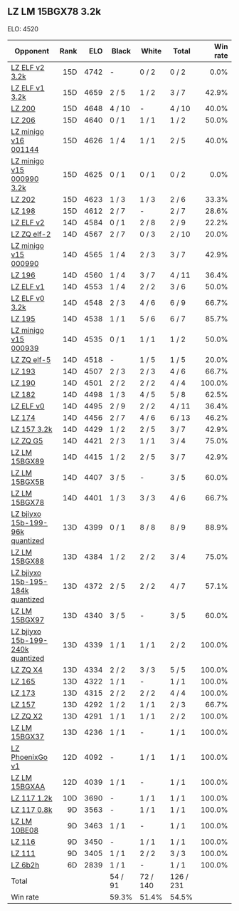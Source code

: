 ## LZ LM 15BGX78 3.2k ##

ELO: 4520

Opponent | Rank | ELO | Black | White | Total | Win rate
---------|-----:|----:|-------|-------|-------|-------:
[LZ ELF v2 3.2k](LZ%20ELF%20v2%203.2k.md) | 15D | 4742 | - | 0 / 2 | 0 / 2 | 0.0%
[LZ ELF v1 3.2k](LZ%20ELF%20v1%203.2k.md) | 15D | 4659 | 2 / 5 | 1 / 2 | 3 / 7 | 42.9%
[LZ 200](LZ%20200.md) | 15D | 4648 | 4 / 10 | - | 4 / 10 | 40.0%
[LZ 206](LZ%20206.md) | 15D | 4640 | 0 / 1 | 1 / 1 | 1 / 2 | 50.0%
[LZ minigo v16 001144](LZ%20minigo%20v16%20001144.md) | 15D | 4626 | 1 / 4 | 1 / 1 | 2 / 5 | 40.0%
[LZ minigo v15 000990 3.2k](LZ%20minigo%20v15%20000990%203.2k.md) | 15D | 4625 | 0 / 1 | 0 / 1 | 0 / 2 | 0.0%
[LZ 202](LZ%20202.md) | 15D | 4623 | 1 / 3 | 1 / 3 | 2 / 6 | 33.3%
[LZ 198](LZ%20198.md) | 15D | 4612 | 2 / 7 | - | 2 / 7 | 28.6%
[LZ ELF v2](LZ%20ELF%20v2.md) | 14D | 4584 | 0 / 1 | 2 / 8 | 2 / 9 | 22.2%
[LZ ZQ elf-2](LZ%20ZQ%20elf-2.md) | 14D | 4567 | 2 / 7 | 0 / 3 | 2 / 10 | 20.0%
[LZ minigo v15 000990](LZ%20minigo%20v15%20000990.md) | 14D | 4565 | 1 / 4 | 2 / 3 | 3 / 7 | 42.9%
[LZ 196](LZ%20196.md) | 14D | 4560 | 1 / 4 | 3 / 7 | 4 / 11 | 36.4%
[LZ ELF v1](LZ%20ELF%20v1.md) | 14D | 4553 | 1 / 4 | 2 / 2 | 3 / 6 | 50.0%
[LZ ELF v0 3.2k](LZ%20ELF%20v0%203.2k.md) | 14D | 4548 | 2 / 3 | 4 / 6 | 6 / 9 | 66.7%
[LZ 195](LZ%20195.md) | 14D | 4538 | 1 / 1 | 5 / 6 | 6 / 7 | 85.7%
[LZ minigo v15 000939](LZ%20minigo%20v15%20000939.md) | 14D | 4535 | 0 / 1 | 1 / 1 | 1 / 2 | 50.0%
[LZ ZQ elf-5](LZ%20ZQ%20elf-5.md) | 14D | 4518 | - | 1 / 5 | 1 / 5 | 20.0%
[LZ 193](LZ%20193.md) | 14D | 4507 | 2 / 3 | 2 / 3 | 4 / 6 | 66.7%
[LZ 190](LZ%20190.md) | 14D | 4501 | 2 / 2 | 2 / 2 | 4 / 4 | 100.0%
[LZ 182](LZ%20182.md) | 14D | 4498 | 1 / 3 | 4 / 5 | 5 / 8 | 62.5%
[LZ ELF v0](LZ%20ELF%20v0.md) | 14D | 4495 | 2 / 9 | 2 / 2 | 4 / 11 | 36.4%
[LZ 174](LZ%20174.md) | 14D | 4456 | 2 / 7 | 4 / 6 | 6 / 13 | 46.2%
[LZ 157 3.2k](LZ%20157%203.2k.md) | 14D | 4429 | 1 / 2 | 2 / 5 | 3 / 7 | 42.9%
[LZ ZQ G5](LZ%20ZQ%20G5.md) | 14D | 4421 | 2 / 3 | 1 / 1 | 3 / 4 | 75.0%
[LZ LM 15BGX89](LZ%20LM%2015BGX89.md) | 14D | 4415 | 1 / 2 | 2 / 5 | 3 / 7 | 42.9%
[LZ LM 15BGX5B](LZ%20LM%2015BGX5B.md) | 14D | 4407 | 3 / 5 | - | 3 / 5 | 60.0%
[LZ LM 15BGX78](LZ%20LM%2015BGX78.md) | 14D | 4401 | 1 / 3 | 3 / 3 | 4 / 6 | 66.7%
[LZ bjiyxo 15b-199-96k quantized](LZ%20bjiyxo%2015b-199-96k%20quantized.md) | 13D | 4399 | 0 / 1 | 8 / 8 | 8 / 9 | 88.9%
[LZ LM 15BGX88](LZ%20LM%2015BGX88.md) | 13D | 4384 | 1 / 2 | 2 / 2 | 3 / 4 | 75.0%
[LZ bjiyxo 15b-195-184k quantized](LZ%20bjiyxo%2015b-195-184k%20quantized.md) | 13D | 4372 | 2 / 5 | 2 / 2 | 4 / 7 | 57.1%
[LZ LM 15BGX97](LZ%20LM%2015BGX97.md) | 13D | 4340 | 3 / 5 | - | 3 / 5 | 60.0%
[LZ bjiyxo 15b-199-240k quantized](LZ%20bjiyxo%2015b-199-240k%20quantized.md) | 13D | 4339 | 1 / 1 | 1 / 1 | 2 / 2 | 100.0%
[LZ ZQ X4](LZ%20ZQ%20X4.md) | 13D | 4334 | 2 / 2 | 3 / 3 | 5 / 5 | 100.0%
[LZ 165](LZ%20165.md) | 13D | 4322 | 1 / 1 | - | 1 / 1 | 100.0%
[LZ 173](LZ%20173.md) | 13D | 4315 | 2 / 2 | 2 / 2 | 4 / 4 | 100.0%
[LZ 157](LZ%20157.md) | 13D | 4292 | 1 / 2 | 1 / 1 | 2 / 3 | 66.7%
[LZ ZQ X2](LZ%20ZQ%20X2.md) | 13D | 4291 | 1 / 1 | 1 / 1 | 2 / 2 | 100.0%
[LZ LM 15BGX37](LZ%20LM%2015BGX37.md) | 13D | 4236 | 1 / 1 | - | 1 / 1 | 100.0%
[LZ PhoenixGo v1](LZ%20PhoenixGo%20v1.md) | 12D | 4092 | - | 1 / 1 | 1 / 1 | 100.0%
[LZ LM 15BGXAA](LZ%20LM%2015BGXAA.md) | 12D | 4039 | 1 / 1 | - | 1 / 1 | 100.0%
[LZ 117 1.2k](LZ%20117%201.2k.md) | 10D | 3690 | - | 1 / 1 | 1 / 1 | 100.0%
[LZ 117 0.8k](LZ%20117%200.8k.md) | 9D | 3563 | - | 1 / 1 | 1 / 1 | 100.0%
[LZ LM 10BE08](LZ%20LM%2010BE08.md) | 9D | 3463 | 1 / 1 | - | 1 / 1 | 100.0%
[LZ 116](LZ%20116.md) | 9D | 3450 | - | 1 / 1 | 1 / 1 | 100.0%
[LZ 111](LZ%20111.md) | 9D | 3405 | 1 / 1 | 2 / 2 | 3 / 3 | 100.0%
[LZ 6b2h](LZ%206b2h.md) | 6D | 2839 | 1 / 1 | - | 1 / 1 | 100.0%
Total | | | 54 / 91 | 72 / 140 | 126 / 231 | 
Win rate| | | 59.3% | 51.4% | 54.5% | 
